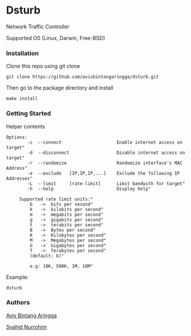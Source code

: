 # Dsturb
Network Traffic Controller

Supported OS (Linux, Darwin, Free-BSD)

### Installation
Clone this repo using git clone
```
git clone https://github.com/avivbintangaringga/dsturb.git
```
Then go to the package directory and install
```
make install
```
### Getting Started
Helper contents
    
	Options:
            -c  --connect                     Enable internet access on target"
            -d  --disconnect                  Disable internet access on target"
            -r  --randomize                   Randomize interface's MAC Address"
            -e  --exclude   [IP,IP,IP,...]    Exclude the following IP Addresses"
            -L  --limit     [rate-limit]      Limit bandwith for target"
            -h  --help                        Display help"
    
         Supported rate limit units:"
             b   ->  bits per second"
             k   ->  kilobits per second"
             m   ->  megabits per second"
             g   ->  gigabits per second"
             t   ->  terabits per second"
             B   ->  Bytes per second"
             K   ->  Kilobytes per second"
             M   ->  Megabytes per second"
             G   ->  Gigabytes per second"
             T   ->  Terabytes per second"
             (default: b)"
    
             e.g: 10K, 500K, 1M, 10M"
Example:
```
dsturb 
```
### Authors
[Aviv Bintang Aringga](https://github.com/avivbintangaringga)

[Syahid Nurrohim](https://github.com/syahidnurrohim)

